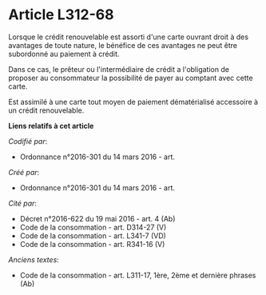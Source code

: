 # Article L312-68

Lorsque le crédit renouvelable est assorti d'une carte ouvrant droit à des avantages de toute nature, le bénéfice de ces
avantages ne peut être subordonné au paiement à crédit.

Dans ce cas, le prêteur ou l'intermédiaire de crédit a l'obligation de proposer au consommateur la possibilité de payer au
comptant avec cette carte.

Est assimilé à une carte tout moyen de paiement dématérialisé accessoire à un crédit renouvelable.

**Liens relatifs à cet article**

_Codifié par_:

  - Ordonnance n°2016-301 du 14 mars 2016 - art.

_Créé par_:

  - Ordonnance n°2016-301 du 14 mars 2016 - art.

_Cité par_:

  - Décret n°2016-622 du 19 mai 2016 - art. 4 (Ab)
  - Code de la consommation - art. D314-27 (V)
  - Code de la consommation - art. L341-7 (VD)
  - Code de la consommation - art. R341-16 (V)

_Anciens textes_:

  - Code de la consommation - art. L311-17, 1ère, 2ème et dernière phrases (Ab)
